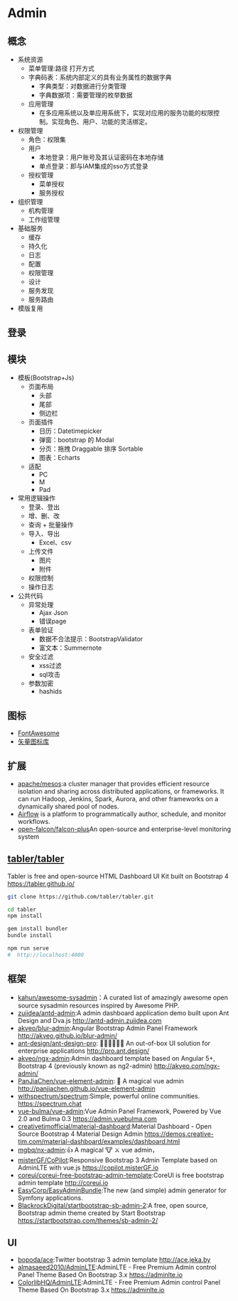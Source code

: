 # Admin

## 概念

* 系统资源
    - 菜单管理:路径 打开方式
    - 字典码表：系统内部定义的具有业务属性的数据字典
        + 字典类型：对数据进行分类管理
        + 字典数据项：需要管理的枚举数据
    - 应用管理
        + 在多应用系统以及单应用系统下，实现对应用的服务功能的权限控制。实现角色、用户、功能的灵活绑定。
* 权限管理
    - 角色：权限集
    - 用户
        + 本地登录：用户账号及其认证密码在本地存储
        + 单点登录：即与IAM集成的sso方式登录
    - 授权管理
        + 菜单授权
        + 服务授权
* 组织管理
    - 机构管理
    - 工作组管理
* 基础服务
    - 缓存
    - 持久化
    - 日志
    - 配置
    - 权限管理
    - 设计
    - 服务发现
    - 服务路由
* 模版复用

## 登录

## 模块

* 模板(Bootstrap+Js)
    - 页面布局
        + 头部
        + 尾部
        + 侧边栏
    - 页面插件
        + 日历：Datetimepicker
        + 弹窗：bootstrap 的 Modal
        + 分页：拖拽 Draggable 排序 Sortable
        + 图表：Echarts
    - 适配
        + PC
        + M
        + Pad
* 常用逻辑操作
    - 登录、登出
    - 增、删、改
    - 查询 + 批量操作
    - 导入、导出
        + Excel、csv
    - 上传文件
        + 图片
        + 附件
    - 权限控制
    - 操作日志
* 公共代码
    - 异常处理
        + Ajax Json
        + 错误page
    - 表单验证
        + 数据不合法提示：BootstrapValidator
        + 富文本：Summernote
    - 安全过滤
        + xss过滤
        + sql攻击
    - 参数加密
        + hashids

## 图标

* [FontAwesome](http://fontawesome.io/)
* [矢量图标库](http://www.iconfont.cn/)

## 扩展

* [apache/mesos](https://github.com/apache/mesos):a cluster manager that provides efficient resource isolation and sharing across distributed applications, or frameworks. It can run Hadoop, Jenkins, Spark, Aurora, and other frameworks on a dynamically shared pool of nodes.
* [Airflow](https://github.com/apache/incubator-airflow) is a platform to programmatically author, schedule, and monitor workflows.
* [open-falcon/falcon-plus](https://github.com/open-falcon/falcon-plus)An open-source and enterprise-level monitoring system

## [tabler/tabler](https://github.com/tabler/tabler)

Tabler is free and open-source HTML Dashboard UI Kit built on Bootstrap 4 https://tabler.github.io/

```sh
git clone https://github.com/tabler/tabler.git

cd tabler
npm install

gem install bundler
bundle install

npm run serve
#  http://localhost:4000
```

## 框架

* [kahun/awesome-sysadmin](https://github.com/kahun/awesome-sysadmin)：A curated list of amazingly awesome open source sysadmin resources inspired by Awesome PHP.
* [zuiidea/antd-admin](https://github.com/zuiidea/antd-admin):A admin dashboard application demo built upon Ant Design and Dva.js http://antd-admin.zuiidea.com
* [akveo/blur-admin](https://github.com/akveo/blur-admin):Angular Bootstrap Admin Panel Framework http://akveo.github.io/blur-admin/
* [ant-design/ant-design-pro](https://github.com/ant-design/ant-design-pro): 👨🏻‍💻👩🏻‍💻 An out-of-box UI solution for enterprise applications http://pro.ant.design/
* [akveo/ngx-admin](https://github.com/akveo/ngx-admin):Admin dashboard template based on Angular 5+, Bootstrap 4 (previously known as ng2-admin) http://akveo.com/ngx-admin/
* [PanJiaChen/vue-element-admin](https://github.com/PanJiaChen/vue-element-admin): 🎉 A magical vue admin http://panjiachen.github.io/vue-element-admin
* [withspectrum/spectrum](https://github.com/withspectrum/spectrum):Simple, powerful online communities. https://spectrum.chat
* [vue-bulma/vue-admin](https://github.com/vue-bulma/vue-admin):Vue Admin Panel Framework, Powered by Vue 2.0 and Bulma 0.3 https://admin.vuebulma.com
* [creativetimofficial/material-dashboard](https://github.com/creativetimofficial/material-dashboard):Material Dashboard - Open Source Bootstrap 4 Material Design Admin https://demos.creative-tim.com/material-dashboard/examples/dashboard.html
* [mgbq/nx-admin](https://github.com/mgbq/nx-admin):👍 A magical 🐮 ⚔ vue admin，
* [misterGF/CoPilot](https://github.com/misterGF/CoPilot):Responsive Bootstrap 3 Admin Template based on AdminLTE with vue.js https://copilot.misterGF.io
* [coreui/coreui-free-bootstrap-admin-template](https://github.com/coreui/coreui-free-bootstrap-admin-template):CoreUI is free bootstrap admin template http://coreui.io
* [EasyCorp/EasyAdminBundle](https://github.com/EasyCorp/EasyAdminBundle):The new (and simple) admin generator for Symfony applications.
* [BlackrockDigital/startbootstrap-sb-admin-2](https://github.com/BlackrockDigital/startbootstrap-sb-admin-2):A free, open source, Bootstrap admin theme created by Start Bootstrap https://startbootstrap.com/themes/sb-admin-2/

## UI

* [bopoda/ace](https://github.com/bopoda/ace):Twitter bootstrap 3 admin template http://ace.jeka.by
* [almasaeed2010/AdminLTE](https://github.com/almasaeed2010/AdminLTE):AdminLTE - Free Premium Admin control Panel Theme Based On Bootstrap 3.x https://adminlte.io
* [ColorlibHQ/AdminLTE](https://github.com/ColorlibHQ/AdminLTE):AdminLTE - Free Premium Admin control Panel Theme Based On Bootstrap 3.x https://adminlte.io
